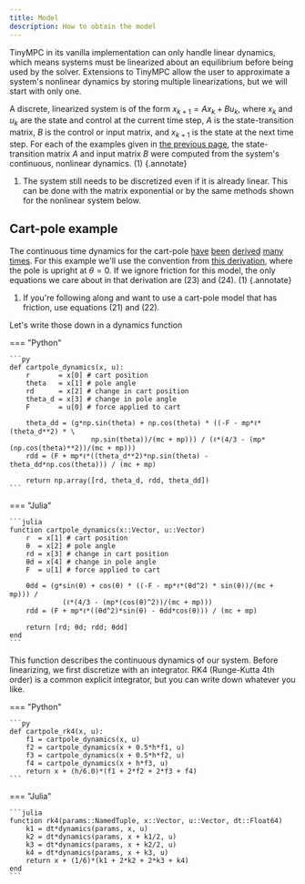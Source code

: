 ```yaml
---
title: Model
description: How to obtain the model
---
```


TinyMPC in its vanilla implementation can only handle linear dynamics, which means systems must be linearized about an equilibrium before being used by the solver. Extensions to TinyMPC allow the user to approximate a system's nonlinear dynamics by storing multiple linearizations, but we will start with only one.

A discrete, linearized system is of the form $x_{k+1} = Ax_k + Bu_k$, where $x_k$ and $u_k$ are the state and control at the current time step, $A$ is the state-transition matrix, $B$ is the control or input matrix, and $x_{k+1}$ is the state at the next time step. For each of the examples given in [the previous page](getting-started/examples), the state-transition matrix $A$ and input matrix $B$ were computed from the system's continuous, nonlinear dynamics. (1)
{.annotate}

1. The system still needs to be discretized even if it is already linear. This can be done with the matrix exponential or by the same methods shown for the nonlinear system below.

## Cart-pole example

The continuous time dynamics for the cart-pole [have](https://courses.ece.ucsb.edu/ECE594/594D_W10Byl/hw/cartpole_eom.pdf) [been](https://www.matthewpeterkelly.com/tutorials/cartPole/index.html) [derived](https://underactuated.mit.edu/acrobot.html) [many](https://sharpneat.sourceforge.io/research/cart-pole/cart-pole-equations.html) [times](https://danielpiedrahita.wordpress.com/portfolio/cart-pole-control/). For this example we'll use the convention from [this derivation](https://coneural.org/florian/papers/05_cart_pole.pdf), where the pole is upright at $\theta=0$. If we ignore friction for this model, the only equations we care about in that derivation are (23) and (24). (1)
{.annotate}

1. If you're following along and want to use a cart-pole model that has friction, use equations (21) and (22).

Let's write those down in a dynamics function

=== "Python"

    ```py
    def cartpole_dynamics(x, u):
        r       = x[0] # cart position
        theta   = x[1] # pole angle
        rd      = x[2] # change in cart position
        theta_d = x[3] # change in pole angle
        F       = u[0] # force applied to cart
        
        theta_dd = (g*np.sin(theta) + np.cos(theta) * ((-F - mp*ℓ*(theta_d**2) * \
                        np.sin(theta))/(mc + mp))) / (ℓ*(4/3 - (mp*(np.cos(theta)**2))/(mc + mp)))
        rdd = (F + mp*ℓ*((theta_d**2)*np.sin(theta) - theta_dd*np.cos(theta))) / (mc + mp)

        return np.array([rd, theta_d, rdd, theta_dd])
    ```

=== "Julia"

    ```julia
    function cartpole_dynamics(x::Vector, u::Vector)
        r  = x[1] # cart position
        θ  = x[2] # pole angle
        rd = x[3] # change in cart position
        θd = x[4] # change in pole angle
        F  = u[1] # force applied to cart
        
        θdd = (g*sin(θ) + cos(θ) * ((-F - mp*ℓ*(θd^2) * sin(θ))/(mc + mp))) /
                 (ℓ*(4/3 - (mp*(cos(θ)^2))/(mc + mp)))
        rdd = (F + mp*ℓ*((θd^2)*sin(θ) - θdd*cos(θ))) / (mc + mp)
    
        return [rd; θd; rdd; θdd]
    end
    ```


This function describes the continuous dynamics of our system. Before linearizing, we first discretize with an integrator. RK4 (Runge-Kutta 4th order) is a common explicit integrator, but you can write down whatever you like.

=== "Python"

    ```py
    def cartpole_rk4(x, u):
        f1 = cartpole_dynamics(x, u)
        f2 = cartpole_dynamics(x + 0.5*h*f1, u)
        f3 = cartpole_dynamics(x + 0.5*h*f2, u)
        f4 = cartpole_dynamics(x + h*f3, u)
        return x + (h/6.0)*(f1 + 2*f2 + 2*f3 + f4)
    ```

=== "Julia"

    ```julia
    function rk4(params::NamedTuple, x::Vector, u::Vector, dt::Float64)
        k1 = dt*dynamics(params, x, u)
        k2 = dt*dynamics(params, x + k1/2, u)
        k3 = dt*dynamics(params, x + k2/2, u)
        k4 = dt*dynamics(params, x + k3, u)
        return x + (1/6)*(k1 + 2*k2 + 2*k3 + k4)
    end
    ```